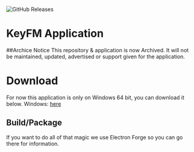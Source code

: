 ![GitHub Releases](https://img.shields.io/github/downloads/KeyFMRadio/application/latest/total) 

# KeyFM Application

##Archice Notice
This repository & application is now Archived. It will not be maintained, updated, advertised or support given for the application.

# Download
For now this application is only on Windows 64 bit, you can download it below. 
Windows: [here](https://hazel-key.vercel.app/)

## Build/Package
If you want to do all of that magic we use Electron Forge so you can go there for information.
